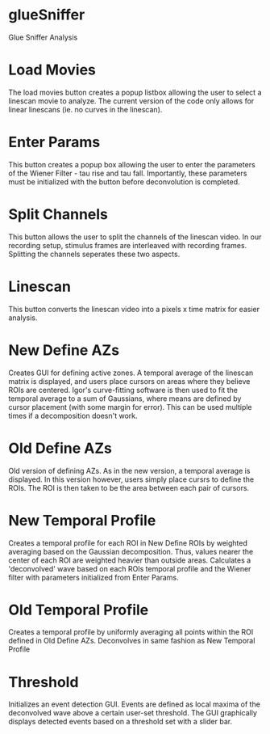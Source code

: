 # glueSniffer
Glue Sniffer Analysis

# Load Movies
The load movies button creates a popup listbox allowing the user to select a linescan movie to analyze. The current version of the code only allows for linear linescans (ie. no curves in the linescan). 

# Enter Params
This button creates a popup box allowing the user to enter the parameters of the Wiener Filter - tau rise and tau fall. Importantly, these parameters must be initialized with the button before deconvolution is completed. 

# Split Channels
This button allows the user to split the channels of the linescan video. In our recording setup, stimulus frames are interleaved with recording frames. Splitting the channels seperates these two aspects.

# Linescan
This button converts the linescan video into a pixels x time matrix for easier analysis. 

# New Define AZs
Creates GUI for defining active zones. A temporal average of the linescan matrix is displayed, and users place cursors on areas where they believe ROIs are centered. Igor's curve-fitting software is then used to fit the temporal average to a sum of Gaussians, where means are defined by cursor placement (with some margin for error). This can be used multiple times if a decomposition doesn't work.

# Old Define AZs
Old version of defining AZs. As in the new version, a temporal average is displayed. In this version however, users simply place cursrs to define the ROIs. The ROI is then taken to be the area between each pair of cursors.

# New Temporal Profile
Creates a temporal profile for each ROI in New Define ROIs by weighted averaging based on the Gaussian decomposition. Thus, values nearer the center of each ROI are weighted heavier than outside areas. Calculates a 'deconvolved' wave based on each ROIs temporal profile and the Wiener filter with parameters initialized from Enter Params.

# Old Temporal Profile
Creates a temporal profile by uniformly averaging all points within the ROI defined in Old Define AZs. Deconvolves in same fashion as New Temporal Profile

# Threshold
Initializes an event detection GUI. Events are defined as local maxima of the deconvolved wave above a certain user-set threshold. The GUI graphically displays detected events based on a threshold set with a slider bar.
